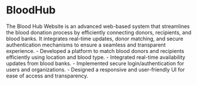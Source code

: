 # BloodHub
The Blood Hub Website is an advanced web-based system that streamlines the blood donation process by efficiently 
connecting donors, recipients, and blood banks. It integrates real-time updates, donor matching, and 
secure 
authentication mechanisms to ensure a seamless and transparent experience. - Developed a platform to match blood donors and recipients efficiently using location and blood 
type. - Integrated real-time availability updates from blood banks. - Implemented secure login/authentication for users and organizations. - Designed a responsive and user-friendly UI for ease of access and transparency.

